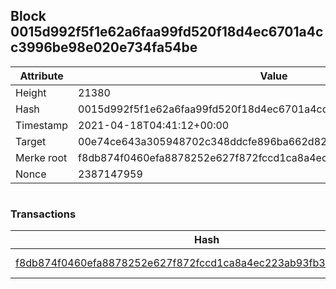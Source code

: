 ## Block 0015d992f5f1e62a6faa99fd520f18d4ec6701a4cc3996be98e020e734fa54be

Attribute | Value
--- | ---
Height | 21380
Hash | 0015d992f5f1e62a6faa99fd520f18d4ec6701a4cc3996be98e020e734fa54be
Timestamp | 2021-04-18T04:41:12+00:00
Target | 00e74ce643a305948702c348ddcfe896ba662d82c1a228faf4ad12250f07334e
Merke root | f8db874f0460efa8878252e627f872fccd1ca8a4ec223ab93fb3d4120fb535ca
Nonce | 2387147959

```

```

### Transactions

Hash | Amount
--- | ---
[f8db874f0460efa8878252e627f872fccd1ca8a4ec223ab93fb3d4120fb535ca](f8db874f0460efa8878252e627f872fccd1ca8a4ec223ab93fb3d4120fb535ca.md) | 10.00000000 SKEPTI 
